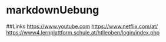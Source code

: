 # markdownUebung

##Links
https://www.youtube.com
https://www.netflix.com/at/
https://www4.lernplattform.schule.at/htlleoben/login/index.php

